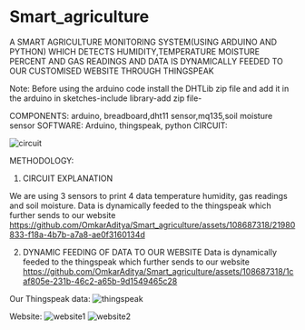 # Smart_agriculture
A SMART AGRICULTURE MONITORING SYSTEM(USING ARDUINO AND PYTHON) WHICH DETECTS HUMIDITY,TEMPERATURE MOISTURE PERCENT AND GAS READINGS AND DATA IS DYNAMICALLY FEEDED TO OUR CUSTOMISED WEBSITE THROUGH THINGSPEAK

Note: Before using the arduino code install the DHTLib zip file and add it in the arduino in sketches-include library-add zip file-

COMPONENTS: arduino, breadboard,dht11 sensor,mq135,soil moisture sensor
SOFTWARE: Arduino, thingspeak, python
CIRCUIT:

![circuit](https://github.com/OmkarAditya/Smart_agriculture/assets/108687318/8e0efea8-231e-418e-bc86-2098eb33d771)

METHODOLOGY:
1. CIRCUIT EXPLANATION

We are using 3 sensors to print 4 data temperature humidity, gas readings and soil moisture. Data is dynamically feeded to the thingspeak which further sends to our website
https://github.com/OmkarAditya/Smart_agriculture/assets/108687318/21980833-f18a-4b7b-a7a8-ae0f3160134d


2. DYNAMIC FEEDING OF DATA TO OUR WEBSITE
   Data is dynamically feeded to the thingspeak which further sends to our website
https://github.com/OmkarAditya/Smart_agriculture/assets/108687318/1caf805e-231b-46c2-a65b-9d1549465c28


Our Thingspeak data:
![thingspeak](https://github.com/OmkarAditya/Smart_agriculture/assets/108687318/d428c7a6-bb37-4955-83f5-cc89df3e31eb)


Website:
![website1](https://github.com/OmkarAditya/Smart_agriculture/assets/108687318/5436084c-c00b-4f81-a687-0643a8329b21)
![website2](https://github.com/OmkarAditya/Smart_agriculture/assets/108687318/5d0b7003-2a9c-4954-b6d8-5ad2d8e2b9a8)
